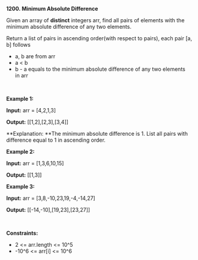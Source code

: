 **1200. Minimum Absolute Difference**

Given an array of **distinct** integers arr, find all pairs of elements with the minimum absolute difference of any two elements. 

Return a list of pairs in ascending order(with respect to pairs), each pair [a, b] follows

- a, b are from arr
- a &lt; b
- b - a equals to the minimum absolute difference of any two elements in arr

 

**Example 1:**

**Input:** arr = [4,2,1,3]

**Output:** [[1,2],[2,3],[3,4]]

**Explanation: **The minimum absolute difference is 1. List all pairs with difference equal to 1 in ascending order.

**Example 2:**

**Input:** arr = [1,3,6,10,15]

**Output:** [[1,3]]

**Example 3:**

**Input:** arr = [3,8,-10,23,19,-4,-14,27]

**Output:** [[-14,-10],[19,23],[23,27]]

 

**Constraints:**

- 2 &lt;= arr.length &lt;= 10^5
- -10^6 &lt;= arr[i] &lt;= 10^6
